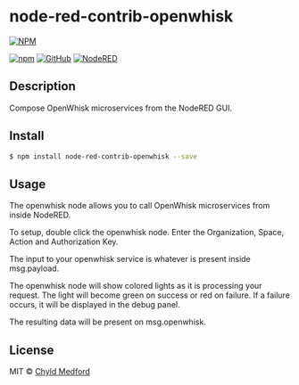 # node-red-contrib-openwhisk

[![NPM](https://nodei.co/npm/node-red-contrib-openwhisk.png?downloads=true&downloadRank=true&stars=true)](https://nodei.co/npm/node-red-contrib-openwhisk/)

[![npm](https://badge.fury.io/js/node-red-contrib-openwhisk.svg)](https://www.npmjs.com/package/node-red-contrib-openwhisk)
[![GitHub](https://img.shields.io/badge/github-code-blue.svg)](https://github.com/chyld/node-red-contrib-openwhisk)
[![NodeRED](https://img.shields.io/badge/nodered-usage-red.svg)](http://flows.nodered.org/node/node-red-contrib-openwhisk)


## Description
Compose OpenWhisk microservices from the NodeRED GUI.


## Install
```sh
$ npm install node-red-contrib-openwhisk --save
```

## Usage
The openwhisk node allows you to call OpenWhisk microservices from inside NodeRED.

To setup, double click the openwhisk node. Enter the Organization, Space, Action and Authorization Key.

The input to your openwhisk service is whatever is present inside msg.payload.

The openwhisk node will show colored lights as it is processing your request. The light will become green on success or red on failure. If a failure occurs, it will be displayed in the debug panel.

The resulting data will be present on msg.openwhisk.
  

## License
MIT © [Chyld Medford](https://github.com/chyld)
